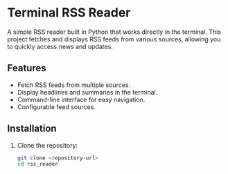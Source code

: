 # Terminal RSS Reader

A simple RSS reader built in Python that works directly in the terminal. This project fetches and displays RSS feeds from various sources, allowing you to quickly access news and updates.

## Features
- Fetch RSS feeds from multiple sources.
- Display headlines and summaries in the terminal.
- Command-line interface for easy navigation.
- Configurable feed sources.

## Installation

1. Clone the repository:
   ```bash
   git clone <repository-url>
   cd rss_reader
   ```

